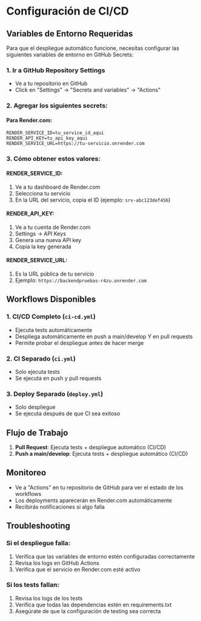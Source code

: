 # Configuración de CI/CD

## Variables de Entorno Requeridas

Para que el despliegue automático funcione, necesitas configurar las siguientes variables de entorno en GitHub Secrets:

### 1. Ir a GitHub Repository Settings
- Ve a tu repositorio en GitHub
- Click en "Settings" → "Secrets and variables" → "Actions"

### 2. Agregar los siguientes secrets:

#### Para Render.com:
```
RENDER_SERVICE_ID=tu_service_id_aqui
RENDER_API_KEY=tu_api_key_aqui
RENDER_SERVICE_URL=https://tu-servicio.onrender.com
```

### 3. Cómo obtener estos valores:

#### RENDER_SERVICE_ID:
1. Ve a tu dashboard de Render.com
2. Selecciona tu servicio
3. En la URL del servicio, copia el ID (ejemplo: `srv-abc123def456`)

#### RENDER_API_KEY:
1. Ve a tu cuenta de Render.com
2. Settings → API Keys
3. Genera una nueva API key
4. Copia la key generada

#### RENDER_SERVICE_URL:
1. Es la URL pública de tu servicio
2. Ejemplo: `https://backendpruebas-r4zu.onrender.com`

## Workflows Disponibles

### 1. CI/CD Completo (`ci-cd.yml`)
- Ejecuta tests automáticamente
- Despliega automáticamente en push a main/develop Y en pull requests
- Permite probar el despliegue antes de hacer merge

### 2. CI Separado (`ci.yml`)
- Solo ejecuta tests
- Se ejecuta en push y pull requests

### 3. Deploy Separado (`deploy.yml`)
- Solo despliegue
- Se ejecuta después de que CI sea exitoso

## Flujo de Trabajo

1. **Pull Request**: Ejecuta tests + despliegue automático (CI/CD)
2. **Push a main/develop**: Ejecuta tests + despliegue automático (CI/CD)

## Monitoreo

- Ve a "Actions" en tu repositorio de GitHub para ver el estado de los workflows
- Los deployments aparecerán en Render.com automáticamente
- Recibirás notificaciones si algo falla

## Troubleshooting

### Si el despliegue falla:
1. Verifica que las variables de entorno estén configuradas correctamente
2. Revisa los logs en GitHub Actions
3. Verifica que el servicio en Render.com esté activo

### Si los tests fallan:
1. Revisa los logs de los tests
2. Verifica que todas las dependencias estén en requirements.txt
3. Asegúrate de que la configuración de testing sea correcta
